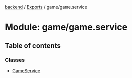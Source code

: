 [backend](../README.md) / [Exports](../modules.md) / game/game.service

# Module: game/game.service

## Table of contents

### Classes

- [GameService](../classes/game_game_service.GameService.md)
